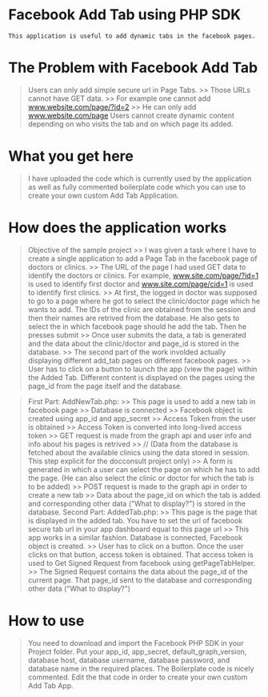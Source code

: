 # Facebook Add Tab using PHP SDK
    This application is useful to add dynamic tabs in the facebook pages.

# The Problem with Facebook Add Tab
> Users can only add simple secure url in Page Tabs.
    >> Those URLs cannot have GET data.
    >> For example one cannot add www.website.com/page/?id=2
    >> He can only add www.website.com/page
> Users cannot create dynamic content depending on who visits the tab and on which page its added.

# What you get here
> I have uploaded the code which is currently used by the application as well as fully commented boilerplate code which you can use to create your own custom Add Tab Application.

# How does the application works
> Objective of the sample project
    >> I was given a task where I have to create a single application to add a Page Tab in the facebook page of doctors or clinics.
    >> The URL of the page I had used GET data to identify the doctors or clinics. For example, www.site.com/page/?id=1 is used to identify first doctor and www.site.com/page/cid=1 is used to identify first clinics.
    >> At first, the logged in doctor was supposed to go to a page where he got to select the clinic/doctor page which he wants to add. The IDs of the clinic are obtained from the session and then their names are retrived from the database. He also gets to select the in which facebook page should he add the tab. Then he presses submit
    >> Once user submits the data, a tab is generated and the data about the clinic/doctor and page_id is stored in the database.
    >> The second part of the work involded actually displaying different add_tab pages on different facebook pages.
    >> User has to click on a button to launch the app (view the page) within the Added Tab. Different content is displayed on the pages using the page_id from the page itself and the database.

> First Part: AddNewTab.php:
    >> This page is used to add a new tab in facebook page
    >> Database is connected
    >> Facebook object is created using app_id and app_secret
    >> Access Token from the user is obtained
    >> Access Token is converted into long-lived access token
    >> GET request is made from the graph api and user info and info about his pages is retrived
    >> // (Data from the database is fetched about the available clinics using the data stored in session. This step explicit for the docconsult project only)
    >> A form is generated in which a user can select the page on which he has to add the page. (He can also select the clinic or doctor for which the tab is to be added)
    >> POST request is made to the graph api in order to create a new tab
    >> Data about the page_id on which the tab is added and corresponding other data ("What to display?") is stored in the database.
> Second Part: AddedTab.php:
    >> This page is the page that is displayed in the added tab. You have to set the url of facebook secure tab url in your app dashboard equal to this page url
    >> This app works in a similar fashion. Database is connected, Facebook object is created.
    >> User has to click on a button. Once the user clicks on that button, access token is obtained. That access token is used to Get Signed Request from facebook using getPageTabHelper.
    >> The Signed Request contains the data about the page_id of the current page. That page_id sent to the database and corresponding other data ("What to display?")


# How to use
> You need to download and import the Facebook PHP SDK in your Project folder.
> Put your app_id, app_secret, default_graph_version, database host, database username, database password, and database name in the required places.
> The Boilerplate code is nicely commented. Edit the that code in order to create your own custom Add Tab App.